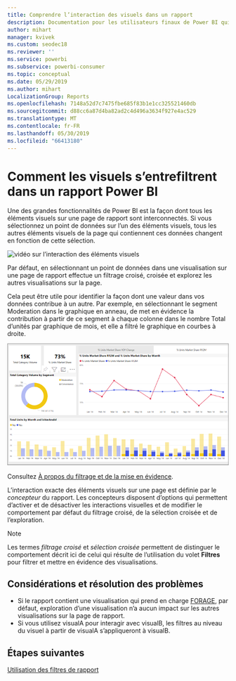 ```yaml
---
title: Comprendre l’interaction des visuels dans un rapport
description: Documentation pour les utilisateurs finaux de Power BI qui explique comment les éléments visuels interagissent sur une page de rapport.
author: mihart
manager: kvivek
ms.custom: seodec18
ms.reviewer: ''
ms.service: powerbi
ms.subservice: powerbi-consumer
ms.topic: conceptual
ms.date: 05/29/2019
ms.author: mihart
LocalizationGroup: Reports
ms.openlocfilehash: 7148a52d7c7475fbe685f83b1e1cc325521460db
ms.sourcegitcommit: d88cc6a87d4ba82ad2c4d496a3634f927e4ac529
ms.translationtype: MT
ms.contentlocale: fr-FR
ms.lasthandoff: 05/30/2019
ms.locfileid: "66413180"
---
```

# <a name="how-visuals-cross-filter-each-other-in-a-power-bi-report"></a>Comment les visuels s’entrefiltrent dans un rapport Power BI
Une des grandes fonctionnalités de Power BI est la façon dont tous les éléments visuels sur une page de rapport sont interconnectés. Si vous sélectionnez un point de données sur l’un des éléments visuels, tous les autres éléments visuels de la page qui contiennent ces données changent en fonction de cette sélection. 

![vidéo sur l’interaction des éléments visuels](media/end-user-interactions/interactions.gif)

Par défaut, en sélectionnant un point de données dans une visualisation sur une page de rapport effectue un filtrage croisé, croisée et explorez les autres visualisations sur la page. 

Cela peut être utile pour identifier la façon dont une valeur dans vos données contribue à un autre. Par exemple, en sélectionnant le segment Moderation dans le graphique en anneau, de met en évidence la contribution à partir de ce segment à chaque colonne dans le nombre Total d’unités par graphique de mois, et elle a filtré le graphique en courbes à droite.

![image d’éléments visuels de l’interaction](media/end-user-interactions/power-bi-interactions.png)

Consultez [À propos du filtrage et de la mise en évidence](../power-bi-reports-filters-and-highlighting.md). 

L’interaction exacte des éléments visuels sur une page est définie par le *concepteur* du rapport. Les concepteurs disposent d’options qui permettent d’activer et de désactiver les interactions visuelles et de modifier le comportement par défaut du filtrage croisé, de la sélection croisée et de l’exploration. 
  
> [!NOTE]
> Les termes *filtrage croisé* et *sélection croisée* permettent de distinguer le comportement décrit ici de celui qui résulte de l’utilisation du volet **Filtres** pour filtrer et mettre en évidence des visualisations.  

## <a name="considerations-and-troubleshooting"></a>Considérations et résolution des problèmes
- Si le rapport contient une visualisation qui prend en charge [FORAGE](../power-bi-visualization-drill-down.md), par défaut, exploration d’une visualisation n’a aucun impact sur les autres visualisations sur la page de rapport.     
- Si vous utilisez visualA pour interagir avec visualB, les filtres au niveau du visuel à partir de visualA s’appliqueront à visualB.

## <a name="next-steps"></a>Étapes suivantes
[Utilisation des filtres de rapport](../power-bi-how-to-report-filter.md)
